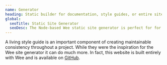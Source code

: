 ```yaml
---
name: Generator
heading: Static builder for documentation, style guides, or entire sites
global:
  seoTitle: Static Site Generator
  seoDesc: The Node-based Wee static site generator is perfect for for documentation, style guides, or entire websites.
---
```


A living style guide is an important component of creating maintainable consistency throughout a project. While they were the inspiration for the Wee site generator it can do much more. In fact, this website is built entirely with Wee and is available on [GitHub](https://github.com/weepower/wee-website).